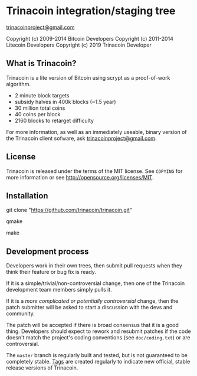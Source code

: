 Trinacoin integration/staging tree
================================

trinacoinproject@gmail.com

Copyright (c) 2009-2014 Bitcoin Developers
Copyright (c) 2011-2014 Litecoin Developers
Copyright (c) 2019 Trinacoin Developer

What is Trinacoin?
----------------

Trinacoin is a lite version of Bitcoin using scrypt as a proof-of-work algorithm.
 - 2 minute block targets
 - subsidy halves in 400k blocks (~1.5 year)
 - 30 million total coins
 - 40 coins per block
 - 2160 blocks to retarget difficulty

For more information, as well as an immediately useable, binary version of
the Trinacoin client sofware, ask trinacoinproject@gmail.com.

License
-------

Trinacoin is released under the terms of the MIT license. See `COPYING` for more
information or see http://opensource.org/licenses/MIT.

Installation
------------

git clone "https://github.com/trinacoin/trinacoin.git"

qmake

make

Development process
-------------------

Developers work in their own trees, then submit pull requests when they think
their feature or bug fix is ready.

If it is a simple/trivial/non-controversial change, then one of the Trinacoin
development team members simply pulls it.

If it is a *more complicated or potentially controversial* change, then the patch
submitter will be asked to start a discussion with the devs and community.

The patch will be accepted if there is broad consensus that it is a good thing.
Developers should expect to rework and resubmit patches if the code doesn't
match the project's coding conventions (see `doc/coding.txt`) or are
controversial.

The `master` branch is regularly built and tested, but is not guaranteed to be
completely stable. [Tags](https://github.com/trinacoin/trinacoin/tags) are created
regularly to indicate new official, stable release versions of Trinacoin.
